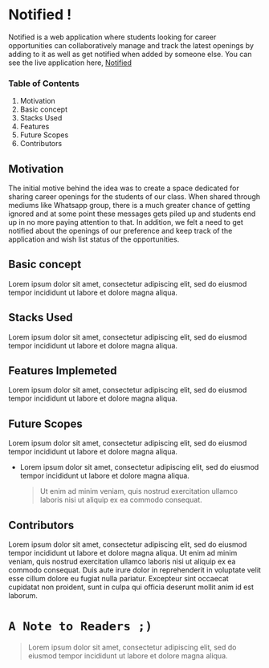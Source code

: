 # Notified !

Notified is a web application where students looking for career opportunities can collaboratively manage and track the latest openings by adding to it as well as get notified when added by someone else. You can see the live  application here, [Notified](https://be-notified.herokuapp.com)

### Table of Contents

 1. Motivation
 2. Basic concept
 3. Stacks Used
 4. Features
 5. Future Scopes
 6. Contributors

## Motivation

The initial motive behind the idea was to create a space dedicated for sharing career openings for the students of our class. When shared through mediums like Whatsapp group, there is a much greater chance of getting ignored and at some point these messages gets piled up and students end up in no more paying attention to that. In addition, we felt a need to get notified about the openings of our preference and keep track of the application and wish list status of the opportunities.

## Basic concept

Lorem ipsum dolor sit amet, consectetur adipiscing elit, sed do eiusmod tempor incididunt ut labore et dolore magna aliqua. 

## Stacks Used

Lorem ipsum dolor sit amet, consectetur adipiscing elit, sed do eiusmod tempor incididunt ut labore et dolore magna aliqua. 

## Features Implemeted

Lorem ipsum dolor sit amet, consectetur adipiscing elit, sed do eiusmod tempor incididunt ut labore et dolore magna aliqua. 

## Future Scopes

Lorem ipsum dolor sit amet, consectetur adipiscing elit, sed do eiusmod tempor incididunt ut labore et dolore magna aliqua. 
- Lorem ipsum dolor sit amet, consectetur adipiscing elit, sed do eiusmod tempor incididunt ut labore et dolore magna aliqua. 
	> Ut enim ad minim veniam, quis nostrud exercitation ullamco laboris nisi ut aliquip ex ea commodo consequat. 

## Contributors

Lorem ipsum dolor sit amet, consectetur adipiscing elit, sed do eiusmod tempor incididunt ut labore et dolore magna aliqua. Ut enim ad minim veniam, quis nostrud exercitation ullamco laboris nisi ut aliquip ex ea commodo consequat. Duis aute irure dolor in reprehenderit in voluptate velit esse cillum dolore eu fugiat nulla pariatur. Excepteur sint occaecat cupidatat non proident, sunt in culpa qui officia deserunt mollit anim id est laborum.

# `A Note to Readers ;)`

> Lorem ipsum dolor sit amet, consectetur adipiscing elit, sed do eiusmod tempor incididunt ut labore et dolore magna aliqua. 